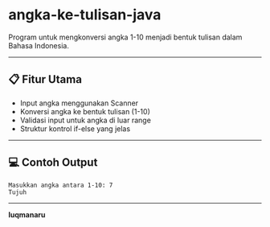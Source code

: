 # angka-ke-tulisan-java
Program untuk mengkonversi angka 1-10 menjadi bentuk tulisan dalam Bahasa Indonesia.

---

## 📋 Fitur Utama
- Input angka menggunakan Scanner
- Konversi angka ke bentuk tulisan (1-10)
- Validasi input untuk angka di luar range
- Struktur kontrol if-else yang jelas

---

## 💻 Contoh Output
```
Masukkan angka antara 1-10: 7
Tujuh
```

---

**luqmanaru**
